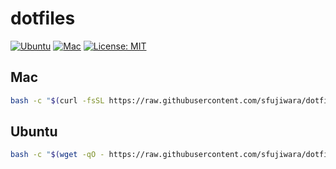 # dotfiles

[![Ubuntu](https://github.com/sfujiwara/dotfiles/actions/workflows/ubuntu.yaml/badge.svg)](https://github.com/sfujiwara/dotfiles/actions/workflows/ubuntu.yaml)
[![Mac](https://github.com/sfujiwara/dotfiles/actions/workflows/mac.yaml/badge.svg)](https://github.com/sfujiwara/dotfiles/actions/workflows/mac.yaml)
[![License: MIT](https://img.shields.io/badge/License-MIT-blue.svg)](LICENSE)

## Mac

```sh
bash -c "$(curl -fsSL https://raw.githubusercontent.com/sfujiwara/dotfiles/main/mac.sh)"
```

## Ubuntu

```sh
bash -c "$(wget -qO - https://raw.githubusercontent.com/sfujiwara/dotfiles/master/ubuntu.sh)"
```
